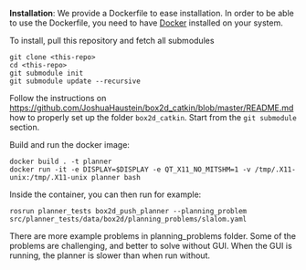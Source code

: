 **Installation**:
We provide a Dockerfile to ease installation. In order to be able to use the Dockerfile, you need to have
[Docker](https://www.docker.com/community-edition) installed on your system. 

To install, pull this repository and fetch all submodules
```
git clone <this-repo>
cd <this-repo>
git submodule init
git submodule update --recursive
```

Follow the instructions on https://github.com/JoshuaHaustein/box2d_catkin/blob/master/README.md how to properly
set up the folder ```box2d_catkin```. Start from the ```git submodule``` section.

Build and run the docker image:

```
docker build . -t planner
docker run -it -e DISPLAY=$DISPLAY -e QT_X11_NO_MITSHM=1 -v /tmp/.X11-unix:/tmp/.X11-unix planner bash
```

Inside the container, you can then run for example:
```
rosrun planner_tests box2d_push_planner --planning_problem src/planner_tests/data/box2d/planning_problems/slalom.yaml
```
There are more example problems in planning_problems folder. Some of the problems are challenging, and better to solve without GUI. 
When the GUI is running, the planner is slower than when run without.
